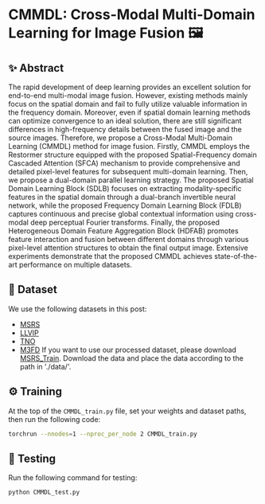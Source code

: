 # CMMDL: Cross-Modal Multi-Domain Learning for Image Fusion 🖼️

## ✨ Abstract
The rapid development of deep learning provides an excellent solution for end-to-end multi-modal image fusion. However, existing methods mainly focus on the spatial domain and fail to fully utilize valuable information in the frequency domain. Moreover, even if spatial domain learning methods can optimize convergence to an ideal solution, there are still significant differences in high-frequency details between the fused image and the source images. Therefore, we propose a Cross-Modal Multi-Domain Learning (CMMDL) method for image fusion. Firstly, CMMDL employs the Restormer structure equipped with the proposed Spatial-Frequency domain Cascaded Attention (SFCA) mechanism to provide comprehensive and detailed pixel-level features for subsequent multi-domain learning. Then, we propose a dual-domain parallel learning strategy. The proposed Spatial Domain Learning Block (SDLB) focuses on extracting modality-specific features in the spatial domain through a dual-branch invertible neural network, while the proposed Frequency Domain Learning Block (FDLB) captures continuous and precise global contextual information using cross-modal deep perceptual Fourier transforms. Finally, the proposed Heterogeneous Domain Feature Aggregation Block (HDFAB) promotes feature interaction and fusion between different domains through various pixel-level attention structures to obtain the final output image. Extensive experiments demonstrate that the proposed CMMDL achieves state-of-the-art performance on multiple datasets.

## 💾 Dataset
We use the following datasets in this post:
* [MSRS](https://github.com/Linfeng-Tang/PIAFusion)
* [LLVIP](https://github.com/bupt-ai-cz/LLVIP)
* [TNO](https://figshare.com/articles/dataset/TNO_Image_Fusion_Dataset/1008029)
* [M3FD](https://github.com/dlut-dimt/TarDAL)
If you want to use our processed dataset, please download [MSRS_Train](https://drive.google.com/file/d/1Kc2ZbMY4DQR9FT3shTdcQObjDlboo-Lr/view?usp=drive_link). Download the data and place the data according to the path in './data/'.

## ⚙️ Training
At the top of the `CMMDL_train.py` file, set your weights and dataset paths, then run the following code:
```bash
torchrun --nnodes=1 --nproc_per_node 2 CMMDL_train.py
```

## 🧪 Testing
Run the following command for testing:
```bash
python CMMDL_test.py
```
